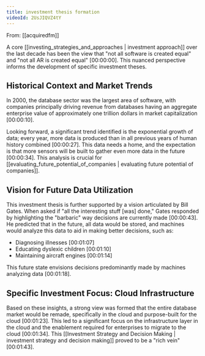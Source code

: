 ```yaml
---
title: investment thesis formation
videoId: 2UsJIQVZ4tY
---
```


From: [[acquiredfm]] <br/> 

A core [[investing_strategies_and_approaches | investment approach]] over the last decade has been the view that "not all software is created equal" and "not all AR is created equal" <a class="yt-timestamp" data-t="00:00:00">[00:00:00]</a>. This nuanced perspective informs the development of specific investment theses.

## Historical Context and Market Trends
In 2000, the database sector was the largest area of software, with companies principally driving revenue from databases having an aggregate enterprise value of approximately one trillion dollars in market capitalization <a class="yt-timestamp" data-t="00:00:10">[00:00:10]</a>.

Looking forward, a significant trend identified is the exponential growth of data; every year, more data is produced than in all previous years of human history combined <a class="yt-timestamp" data-t="00:00:27">[00:00:27]</a>. This data needs a home, and the expectation is that more sensors will be built to gather even more data in the future <a class="yt-timestamp" data-t="00:00:34">[00:00:34]</a>. This analysis is crucial for [[evaluating_future_potential_of_companies | evaluating future potential of companies]].

## Vision for Future Data Utilization
This investment thesis is further supported by a vision articulated by Bill Gates. When asked if "all the interesting stuff [was] done," Gates responded by highlighting the "barbaric" way decisions are currently made <a class="yt-timestamp" data-t="00:00:43">[00:00:43]</a>. He predicted that in the future, all data would be stored, and machines would analyze this data to aid in making better decisions, such as:
*   Diagnosing illnesses <a class="yt-timestamp" data-t="00:01:07">[00:01:07]</a>
*   Educating dyslexic children <a class="yt-timestamp" data-t="00:01:10">[00:01:10]</a>
*   Maintaining aircraft engines <a class="yt-timestamp" data-t="00:01:14">[00:01:14]</a>

This future state envisions decisions predominantly made by machines analyzing data <a class="yt-timestamp" data-t="00:01:18">[00:01:18]</a>.

## Specific Investment Focus: Cloud Infrastructure
Based on these insights, a strong view was formed that the entire database market would be remade, specifically in the cloud and purpose-built for the cloud <a class="yt-timestamp" data-t="00:01:23">[00:01:23]</a>. This led to a significant focus on the infrastructure layer in the cloud and the enablement required for enterprises to migrate to the cloud <a class="yt-timestamp" data-t="00:01:34">[00:01:34]</a>. This [[Investment Strategy and Decision Making | investment strategy and decision making]] proved to be a "rich vein" <a class="yt-timestamp" data-t="00:01:43">[00:01:43]</a>.